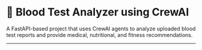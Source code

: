 # 🧪 Blood Test Analyzer using CrewAI

A FastAPI-based project that uses CrewAI agents to analyze uploaded blood test reports and provide medical, nutritional, and fitness recommendations.

---
